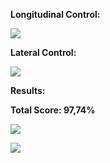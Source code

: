 **Longitudinal Control:**

![](RackMultipart20210531-4-t4z3qj_html_b9e4f3acb6579e79.png)

**Lateral Control:**

![](RackMultipart20210531-4-t4z3qj_html_a5fead581ceb8595.png)

**Results:**

**Total Score: 97,74%**

![](RackMultipart20210531-4-t4z3qj_html_5f63d3681e72ee6c.png)

![](RackMultipart20210531-4-t4z3qj_html_5877e08e5cf78e63.png)
